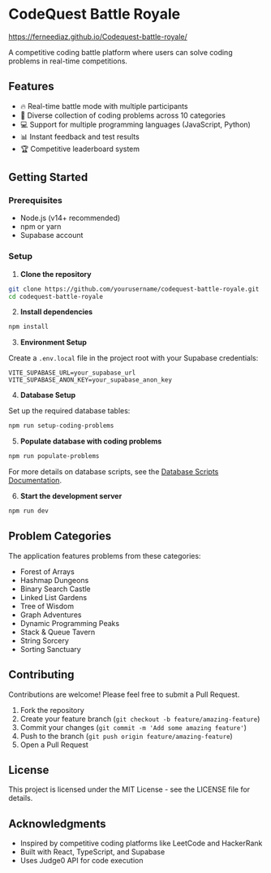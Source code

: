 # CodeQuest Battle Royale
https://ferneediaz.github.io/Codequest-battle-royale/

A competitive coding battle platform where users can solve coding problems in real-time competitions.

## Features

- 🔥 Real-time battle mode with multiple participants
- 🧩 Diverse collection of coding problems across 10 categories
- 💻 Support for multiple programming languages (JavaScript, Python)
- 📊 Instant feedback and test results
- 🏆 Competitive leaderboard system

## Getting Started

### Prerequisites

- Node.js (v14+ recommended)
- npm or yarn
- Supabase account

### Setup

1. **Clone the repository**

```bash
git clone https://github.com/yourusername/codequest-battle-royale.git
cd codequest-battle-royale
```

2. **Install dependencies**

```bash
npm install
```

3. **Environment Setup**

Create a `.env.local` file in the project root with your Supabase credentials:

```
VITE_SUPABASE_URL=your_supabase_url
VITE_SUPABASE_ANON_KEY=your_supabase_anon_key
```

4. **Database Setup**

Set up the required database tables:

```bash
npm run setup-coding-problems
```

5. **Populate database with coding problems**

```bash
npm run populate-problems
```

For more details on database scripts, see the [Database Scripts Documentation](src/scripts/README.md).

6. **Start the development server**

```bash
npm run dev
```

## Problem Categories

The application features problems from these categories:

- Forest of Arrays
- Hashmap Dungeons
- Binary Search Castle
- Linked List Gardens
- Tree of Wisdom
- Graph Adventures
- Dynamic Programming Peaks
- Stack & Queue Tavern
- String Sorcery
- Sorting Sanctuary

## Contributing

Contributions are welcome! Please feel free to submit a Pull Request.

1. Fork the repository
2. Create your feature branch (`git checkout -b feature/amazing-feature`)
3. Commit your changes (`git commit -m 'Add some amazing feature'`)
4. Push to the branch (`git push origin feature/amazing-feature`)
5. Open a Pull Request

## License

This project is licensed under the MIT License - see the LICENSE file for details.

## Acknowledgments

- Inspired by competitive coding platforms like LeetCode and HackerRank
- Built with React, TypeScript, and Supabase
- Uses Judge0 API for code execution 
